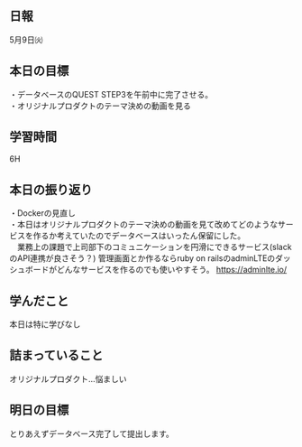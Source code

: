 ## 日報
5月9日㈫

## 本日の目標
・データベースのQUEST STEP3を午前中に完了させる。  
・オリジナルプロダクトのテーマ決めの動画を見る

## 学習時間
6H 

## 本日の振り返り
・Dockerの見直し  
・本日はオリジナルプロダクトのテーマ決めの動画を見て改めてどのようなサービスを作るか考えていたのでデータベースはいったん保留にした。  
　業務上の課題で上司部下のコミュニケーションを円滑にできるサービス(slackのAPI連携が良さそう？)
  管理画面とか作るならruby on railsのadminLTEのダッシュボードがどんなサービスを作るのでも使いやすそう。
  https://adminlte.io/

## 学んだこと
本日は特に学びなし

## 詰まっていること
オリジナルプロダクト…悩ましい

## 明日の目標
とりあえずデータベース完了して提出します。



